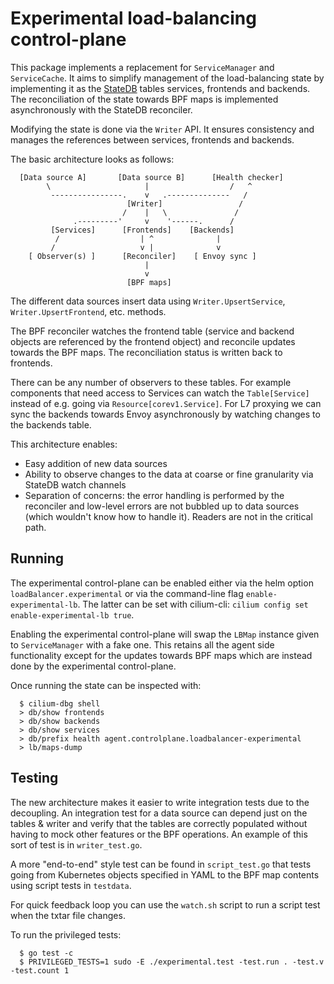 # Experimental load-balancing control-plane

This package implements a replacement for `ServiceManager` and `ServiceCache`. It aims to simplify
management of the load-balancing state by implementing it as the [StateDB](https://github.com/cilium/statedb) tables services, frontends
and backends. The reconciliation of the state towards BPF maps is implemented asynchronously with the
StateDB reconciler. 

Modifying the state is done via the `Writer` API. It ensures consistency and manages the references between
services, frontends and backends.

The basic architecture looks as follows:
```
  [Data source A]       [Data source B]      [Health checker]    
        \                     |                  /   ^     
         ----------------.    v   .--------------   /
                          [Writer]                 /
                         /    |   \               /
              .---------'     v    '------.      /
         [Services]      [Frontends]    [Backends]
          /                  | ^              |
         /                   v |              v
    [ Observer(s) ]      [Reconciler]    [ Envoy sync ]
                              |
                              v
                          [BPF maps]
```
The different data sources insert data using `Writer.UpsertService`, `Writer.UpsertFrontend`, etc. methods.

The BPF reconciler watches the frontend table (service and backend objects are referenced by
the frontend object) and reconcile updates towards the BPF maps. The reconciliation status is
written back to frontends.

There can be any number of observers to these tables. For example components that need access
to Services can watch the `Table[Service]` instead of e.g. going via `Resource[corev1.Service]`.
For L7 proxying we can sync the backends towards Envoy asynchronously by watching changes to
the backends table.

This architecture enables: 
- Easy addition of new data sources 
- Ability to observe changes to the data at coarse or fine granularity via StateDB watch channels
- Separation of concerns: the error handling is performed by the reconciler and low-level errors are
  not bubbled up to data sources (which wouldn't know how to handle it). Readers are not in the
  critical path.

## Running

The experimental control-plane can be enabled either via the helm option
`loadBalancer.experimental` or via the command-line flag `enable-experimental-lb`. The latter
can be set with cilium-cli: `cilium config set enable-experimental-lb true`.

Enabling the experimental control-plane will swap the `LBMap` instance given to `ServiceManager`
with a fake one. This retains all the agent side functionality except for the updates towards
BPF maps which are instead done by the experimental control-plane.

Once running the state can be inspected with:
```
  $ cilium-dbg shell 
  > db/show frontends
  > db/show backends
  > db/show services
  > db/prefix health agent.controlplane.loadbalancer-experimental
  > lb/maps-dump
```

## Testing

The new architecture makes it easier to write integration tests due to the decoupling. An
integration test for a data source can depend just on the tables & writer and verify that the
tables are correctly populated without having to mock other features or the BPF operations. An
example of this sort of test is in `writer_test.go`.

A more "end-to-end" style test can be found in `script_test.go` that tests going from Kubernetes
objects specified in YAML to the BPF map contents using script tests in `testdata`.

For quick feedback loop you can use the `watch.sh` script to run a script test when the
txtar file changes.

To run the privileged tests:
```
  $ go test -c
  $ PRIVILEGED_TESTS=1 sudo -E ./experimental.test -test.run . -test.v -test.count 1
```
